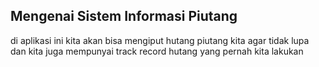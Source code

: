 ## Mengenai Sistem Informasi Piutang

di aplikasi ini kita akan bisa mengiput hutang piutang kita agar tidak lupa dan kita juga mempunyai track record hutang yang pernah kita lakukan
